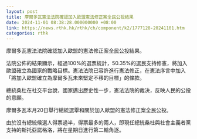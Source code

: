 ```yaml
---
layout: post
title: 摩爾多瓦憲法法院確認加入歐盟憲法修正案全民公投結果
date: 2024-11-01 08:38:28.000000000 +08:00
link: https://news.rthk.hk/rthk/ch/component/k2/1777128-20241101.htm
categories: rthk
---
```


摩爾多瓦憲法法院確認加入歐盟的憲法修正案全民公投結果。

法院公佈的結果顯示，經過100%的選票統計，50.35%的選民支持修憲，將加入歐盟確立為國家的戰略目標。憲法法院已容許進行憲法修正，在憲法序言中加入「將加入歐盟確立為摩爾多瓦未來堅定不移的目標」的條款。

總統桑杜在社交平台說，國家邁出歷史性一步，憲法法院的裁決，反映人民的公投的意願。

摩爾多瓦本月20日舉行總統選舉和關於加入歐盟的憲法修正案全民公投。

由於沒有總統候選人得票過半，得票最多的兩人，即現任總統桑杜與社會主義者黨支持的斯托亞諾格洛，將在星期日進行第二輪角逐。
